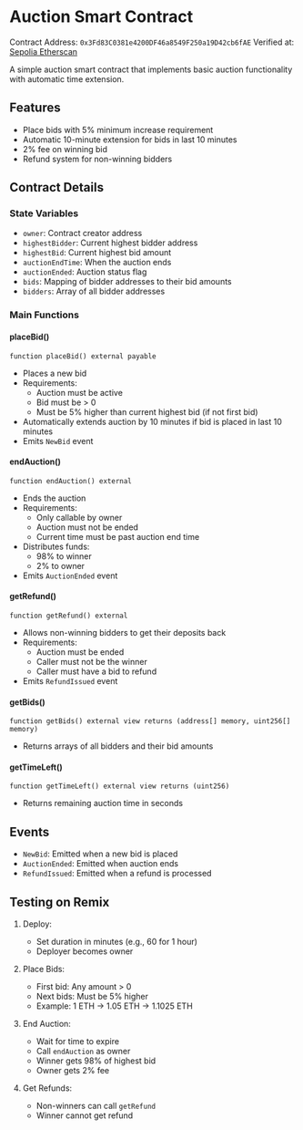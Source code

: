 # Auction Smart Contract

Contract Address: `0x3Fd83C0381e4200DF46a8549F250a19D42cb6fAE`
Verified at: [Sepolia Etherscan](https://sepolia.etherscan.io/address/0x3Fd83C0381e4200DF46a8549F250a19D42cb6fAE)

A simple auction smart contract that implements basic auction functionality with automatic time extension.

## Features

- Place bids with 5% minimum increase requirement
- Automatic 10-minute extension for bids in last 10 minutes
- 2% fee on winning bid
- Refund system for non-winning bidders

## Contract Details

### State Variables
- `owner`: Contract creator address
- `highestBidder`: Current highest bidder address
- `highestBid`: Current highest bid amount
- `auctionEndTime`: When the auction ends
- `auctionEnded`: Auction status flag
- `bids`: Mapping of bidder addresses to their bid amounts
- `bidders`: Array of all bidder addresses

### Main Functions

#### placeBid()
```solidity
function placeBid() external payable
```
- Places a new bid
- Requirements:
  - Auction must be active
  - Bid must be > 0
  - Must be 5% higher than current highest bid (if not first bid)
- Automatically extends auction by 10 minutes if bid is placed in last 10 minutes
- Emits `NewBid` event

#### endAuction()
```solidity
function endAuction() external
```
- Ends the auction
- Requirements:
  - Only callable by owner
  - Auction must not be ended
  - Current time must be past auction end time
- Distributes funds:
  - 98% to winner
  - 2% to owner
- Emits `AuctionEnded` event

#### getRefund()
```solidity
function getRefund() external
```
- Allows non-winning bidders to get their deposits back
- Requirements:
  - Auction must be ended
  - Caller must not be the winner
  - Caller must have a bid to refund
- Emits `RefundIssued` event

#### getBids()
```solidity
function getBids() external view returns (address[] memory, uint256[] memory)
```
- Returns arrays of all bidders and their bid amounts

#### getTimeLeft()
```solidity
function getTimeLeft() external view returns (uint256)
```
- Returns remaining auction time in seconds

## Events
- `NewBid`: Emitted when a new bid is placed
- `AuctionEnded`: Emitted when auction ends
- `RefundIssued`: Emitted when a refund is processed

## Testing on Remix

1. Deploy:
   - Set duration in minutes (e.g., 60 for 1 hour)
   - Deployer becomes owner

2. Place Bids:
   - First bid: Any amount > 0
   - Next bids: Must be 5% higher
   - Example: 1 ETH → 1.05 ETH → 1.1025 ETH

3. End Auction:
   - Wait for time to expire
   - Call `endAuction` as owner
   - Winner gets 98% of highest bid
   - Owner gets 2% fee

4. Get Refunds:
   - Non-winners can call `getRefund`
   - Winner cannot get refund 